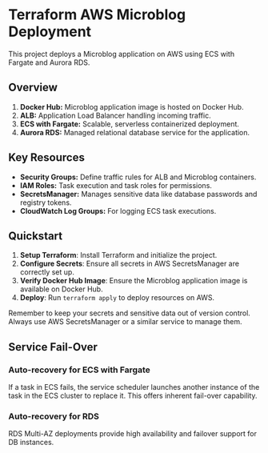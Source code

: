 # Terraform AWS Microblog Deployment

This project deploys a Microblog application on AWS using ECS with Fargate and Aurora RDS.

## Overview

1. **Docker Hub:** Microblog application image is hosted on Docker Hub.
2. **ALB:** Application Load Balancer handling incoming traffic.
3. **ECS with Fargate:** Scalable, serverless containerized deployment.
4. **Aurora RDS:** Managed relational database service for the application.

## Key Resources

- **Security Groups:** Define traffic rules for ALB and Microblog containers.
- **IAM Roles:** Task execution and task roles for permissions.
- **SecretsManager:** Manages sensitive data like database passwords and registry tokens.
- **CloudWatch Log Groups:** For logging ECS task executions.

## Quickstart

1. **Setup Terraform**: Install Terraform and initialize the project.
2. **Configure Secrets**: Ensure all secrets in AWS SecretsManager are correctly set up.
3. **Verify Docker Hub Image**: Ensure the Microblog application image is available on Docker Hub.
4. **Deploy**: Run `terraform apply` to deploy resources on AWS.

Remember to keep your secrets and sensitive data out of version control. Always use AWS SecretsManager or a similar service to manage them.

## Service Fail-Over

### Auto-recovery for ECS with Fargate
If a task in ECS fails, the service scheduler launches another instance of the task in the ECS cluster to replace it. This offers inherent fail-over capability.

### Auto-recovery for RDS
RDS Multi-AZ deployments provide high availability and failover support for DB instances.
